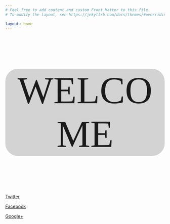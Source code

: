```yaml
---
# Feel free to add content and custom Front Matter to this file.
# To modify the layout, see https://jekyllrb.com/docs/themes/#overriding-theme-defaults

layout: home
---
```


<p style="
        font-family:Fira Code;
        font-size:120px;
        text-align:center;
        background-color: lightgrey;
        border-style: hidden;
        border-radius: 40px;
            ">
WELCOME
</p>

<p style="text-align:center;">
<link href="https://maxcdn.bootstrapcdn.com/font-awesome/4.2.0/css/font-awesome.min.css" rel="stylesheet">

<!-- Twitter -->
<a href="https://twitter.com/home?status=https://tapnhamblog.github.io/" title="Share on Twitter" target="_blank" class="btn btn-twitter"><i class="fa fa-twitter"></i> Twitter</a>
 <!-- Facebook -->
<a href="https://www.facebook.com/sharer/sharer.php?u=https://tapnhamblog.github.io/" title="Share on Facebook" target="_blank" class="btn btn-facebook"><i class="fa fa-facebook"></i> Facebook</a>
<!-- Google+ -->
<a href="https://plus.google.com/share?url=https://tapnhamblog.github.io/" title="Share on Google+" target="_blank" class="btn btn-googleplus"><i class="fa fa-google-plus"></i> Google+</a>
</p>